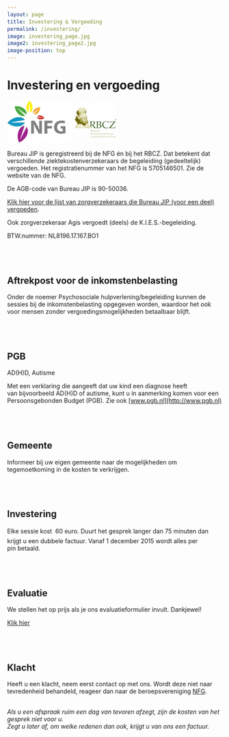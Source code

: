 ```yaml
---
layout: page
title: Investering & Vergoeding
permalink: /investering/
image: investering_page.jpg
image2: investering_page2.jpg
image-position: top
---
```


# Investering en vergoeding

![Logo NFG](/uploads/versions/logo-nfg---x----152-98x---.jpg) ![](/uploads/versions/logo-rbcz-old---x----100-97x---.png) &nbsp;

Bureau JIP is geregistreerd bij de NFG &eacute;n bij het RBCZ. Dat betekent dat verschillende ziektekostenverzekeraars de begeleiding (gedeeltelijk) vergoeden. Het registratienummer van het NFG is 5705146501. Zie de website van de NFG.

De AGB-code van Bureau JIP is 90-50036.

[Klik hier voor de lijst van zorgverzekeraars die Bureau JIP (voor een deel) vergoeden](https://www.de-nfg.nl/images/20150504%20NFG%20-%20overzicht%20verzekeraars.pdf).

Ook zorgverzekeraar Agis vergoedt (deels) de K.I.E.S.-begeleiding.

BTW.nummer: NL8196.17.167.BO1

## &nbsp;

## Aftrekpost voor de inkomstenbelasting

Onder de noemer Psychosociale hulpverlening/begeleiding kunnen de sessies bij de inkomstenbelasting opgegeven&nbsp;worden, waardoor het ook voor mensen zonder vergoedingsmogelijkheden betaalbaar blijft.

## &nbsp;

## PGB

AD(H)D, Autisme

Met een verklaring die aangeeft&nbsp;dat uw kind een diagnose heeft van&nbsp;bijvoorbeeld AD(H)D of autisme, kunt u in aanmerking komen voor een Persoonsgebonden Budget (PGB). Zie ook [www.pgb.nl](http://www.pgb.nl)

## &nbsp;

## Gemeente

Informeer bij uw eigen gemeente naar de mogelijkheden om tegemoetkoming in de kosten te verkrijgen.

## &nbsp;

## Investering

Elke sessie kost  60 euro. Duurt het gesprek langer dan 75 minuten dan krijgt u een dubbele factuur. Vanaf 1 december&nbsp;2015 wordt alles per pin&nbsp;betaald.

## &nbsp;

## Evaluatie

We stellen het op prijs als je ons evaluatieformulier invult.&nbsp;Dankjewel!&nbsp;

[Klik hier](https://docs.google.com/spreadsheet/viewform?hl=en_US&amp;pli=1&amp;formkey=dEpFLUpLdzQ2MDBtUTJjMzJYdjJZNXc6MQ#gid=0)

## &nbsp;

## Klacht

Heeft u een klacht, neem eerst contact op met ons. Wordt deze niet naar tevredenheid behandeld, reageer dan naar de beroepsvereniging [NFG](/assets/downloads/klachtenbrochure_nfg_web.pdf).

<address>&nbsp;</address>

<address>Als u een afspraak ruim een dag van tevoren afzegt, zijn de kosten van het gesprek niet voor u.</address>

<address>Zegt u later af, om welke redenen dan ook, krijgt u van ons een factuur.</address>